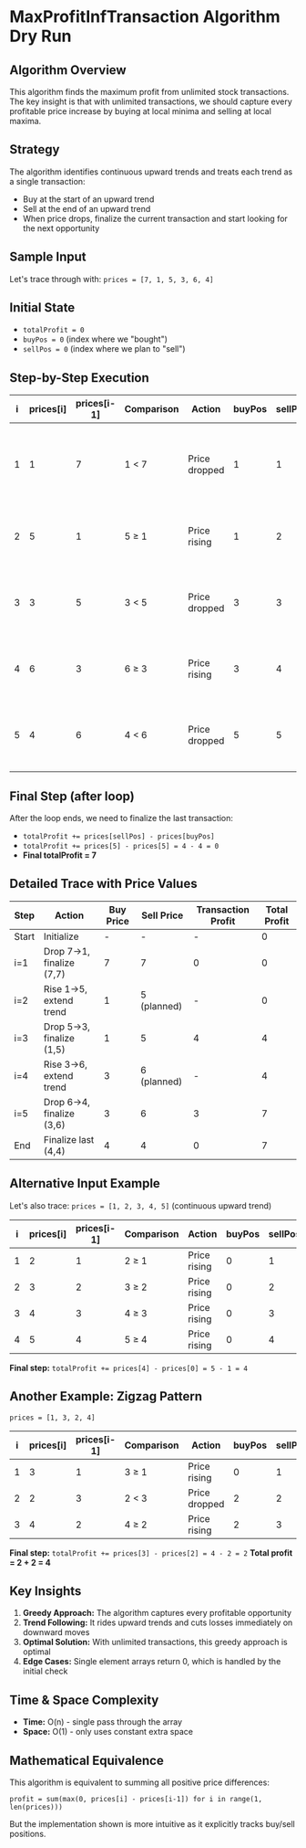 # MaxProfitInfTransaction Algorithm Dry Run

## Algorithm Overview
This algorithm finds the maximum profit from unlimited stock transactions. The key insight is that with unlimited transactions, we should capture every profitable price increase by buying at local minima and selling at local maxima.

## Strategy
The algorithm identifies continuous upward trends and treats each trend as a single transaction:
- Buy at the start of an upward trend
- Sell at the end of an upward trend
- When price drops, finalize the current transaction and start looking for the next opportunity

## Sample Input
Let's trace through with: `prices = [7, 1, 5, 3, 6, 4]`

## Initial State
- `totalProfit = 0`
- `buyPos = 0` (index where we "bought")
- `sellPos = 0` (index where we plan to "sell")

## Step-by-Step Execution

| i | prices[i] | prices[i-1] | Comparison | Action | buyPos | sellPos | totalProfit | Notes |
|---|-----------|-------------|------------|--------|---------|---------|-------------|--------|
| 1 | 1 | 7 | 1 < 7 | Price dropped | 1 | 1 | 0 + (7-7) = 0 | Finalize prev transaction (7→7, profit=0), start new at index 1 |
| 2 | 5 | 1 | 5 ≥ 1 | Price rising | 1 | 2 | 0 | Continue upward trend, move sellPos |
| 3 | 3 | 5 | 3 < 5 | Price dropped | 3 | 3 | 0 + (5-1) = 4 | Finalize transaction (1→5, profit=4), start new at index 3 |
| 4 | 6 | 3 | 6 ≥ 3 | Price rising | 3 | 4 | 4 | Continue upward trend, move sellPos |
| 5 | 4 | 6 | 4 < 6 | Price dropped | 5 | 5 | 4 + (6-3) = 7 | Finalize transaction (3→6, profit=3), start new at index 5 |

## Final Step (after loop)
After the loop ends, we need to finalize the last transaction:
- `totalProfit += prices[sellPos] - prices[buyPos]`
- `totalProfit += prices[5] - prices[5] = 4 - 4 = 0`
- **Final totalProfit = 7**

## Detailed Trace with Price Values

| Step | Action | Buy Price | Sell Price | Transaction Profit | Total Profit |
|------|--------|-----------|------------|-------------------|--------------|
| Start | Initialize | - | - | - | 0 |
| i=1 | Drop 7→1, finalize (7,7) | 7 | 7 | 0 | 0 |
| i=2 | Rise 1→5, extend trend | 1 | 5 (planned) | - | 0 |
| i=3 | Drop 5→3, finalize (1,5) | 1 | 5 | 4 | 4 |
| i=4 | Rise 3→6, extend trend | 3 | 6 (planned) | - | 4 |
| i=5 | Drop 6→4, finalize (3,6) | 3 | 6 | 3 | 7 |
| End | Finalize last (4,4) | 4 | 4 | 0 | 7 |

## Alternative Input Example
Let's also trace: `prices = [1, 2, 3, 4, 5]` (continuous upward trend)

| i | prices[i] | prices[i-1] | Comparison | Action | buyPos | sellPos | totalProfit |
|---|-----------|-------------|------------|--------|---------|---------|-------------|
| 1 | 2 | 1 | 2 ≥ 1 | Price rising | 0 | 1 | 0 |
| 2 | 3 | 2 | 3 ≥ 2 | Price rising | 0 | 2 | 0 |
| 3 | 4 | 3 | 4 ≥ 3 | Price rising | 0 | 3 | 0 |
| 4 | 5 | 4 | 5 ≥ 4 | Price rising | 0 | 4 | 0 |

**Final step:** `totalProfit += prices[4] - prices[0] = 5 - 1 = 4`

## Another Example: Zigzag Pattern
`prices = [1, 3, 2, 4]`

| i | prices[i] | prices[i-1] | Comparison | Action | buyPos | sellPos | totalProfit |
|---|-----------|-------------|------------|--------|---------|---------|-------------|
| 1 | 3 | 1 | 3 ≥ 1 | Price rising | 0 | 1 | 0 |
| 2 | 2 | 3 | 2 < 3 | Price dropped | 2 | 2 | 0 + (3-1) = 2 |
| 3 | 4 | 2 | 4 ≥ 2 | Price rising | 2 | 3 | 2 |

**Final step:** `totalProfit += prices[3] - prices[2] = 4 - 2 = 2`
**Total profit = 2 + 2 = 4**

## Key Insights
1. **Greedy Approach:** The algorithm captures every profitable opportunity
2. **Trend Following:** It rides upward trends and cuts losses immediately on downward moves
3. **Optimal Solution:** With unlimited transactions, this greedy approach is optimal
4. **Edge Cases:** Single element arrays return 0, which is handled by the initial check

## Time & Space Complexity
- **Time:** O(n) - single pass through the array
- **Space:** O(1) - only uses constant extra space

## Mathematical Equivalence
This algorithm is equivalent to summing all positive price differences:
```
profit = sum(max(0, prices[i] - prices[i-1]) for i in range(1, len(prices)))
```
But the implementation shown is more intuitive as it explicitly tracks buy/sell positions.